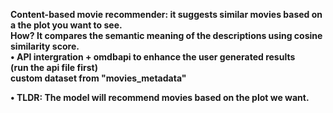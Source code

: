 <b>Content-based movie recommender<b>: it suggests similar movies based on a the plot you want to see.<br>
How?  It compares the semantic meaning of the descriptions using cosine similarity score.<br> 
• API intergration + omdbapi to enhance the user generated results<br> 
(run the api file first)<br> 
custom dataset from "movies_metadata"<br> 

•	TLDR: The model will recommend movies based on the plot we want.
